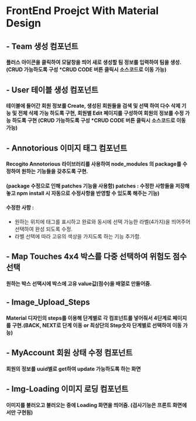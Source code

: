 # FrontEnd Proejct With Material Design

## - Team 생성 컴포넌트
#### 플러스 아이콘을 클릭하여 모달창을 띄어 새로 생성할 팀 정보를 입력하여 팀을 생성.(CRUD 가능하도록 구성 *CRUD CODE 버튼 클릭시 소스코드로 이동 가능) 

## - User 테이블 생성 컴포넌트
#### 테이블에 들어간 회원 정보를 Create, 생성된 회원들을 검색 및 선택 하여 다수 삭제 기능 및 전체 삭제 가능 하도록 구현, 회원별 Edit 페이지를 구성하여 회원의 정보를 수정 가능 하도록 구현 (CRUD 가능하도록 구성 *CRUD CODE 버튼 클릭시 소스코드로 이동 가능) 

## - Annotorious 이미지 태그 컴포넌트
#### Recogito Annotorious 라이브러리를 사용하여 node_modules 의 package를 수정하여 원하는 기능들을 갖추도록 구현.
#### (package 수정으로 인해 patches 기능을 사용함) patches : 수정한 사항들을 저장해 놓고 npm install 시 자동으로 수정사항을 반영할 수 있도록 해주는 기능)
#### 수정한 사항 :
- 원하는 위치에 태그를 표시하고 완료와 동시에 선택 가능한 라벨(4가지)을 띄어주어 선택하여 완성 되도록 수정. 
- 라벨 선택에 따라 고유의 색상을 가지도록 하는 기능 추가함.

## - Map Touches 4x4 박스를 다중 선택하여 위험도 점수 선택
#### 원하는 박스 선택시에 박스에 고유 value값(점수)을 배열로 만들어줌. 

## - Image_Upload_Steps
#### Material 디자인의 steps를 이용해 단계별로 각 컴포넌트를 넣어줘서 4단계로 페이지를 구현.(BACK, NEXT로 단계 이동 or 최상단의 Step숫자 단계별로 선택하여 이동 가능)

## - MyAccount 회원 상태 수정 컴포넌트
#### 회원의 정보를 uuid별로 get하여 update 가능하도록 하는 화면 
## - Img-Loading 이미지 로딩 컴포넌트
#### 이미지를 불러오고 불러오는 중에 Loading 화면을 띄어줌. (검사기능은 프론트 화면에서만 구현됨)

